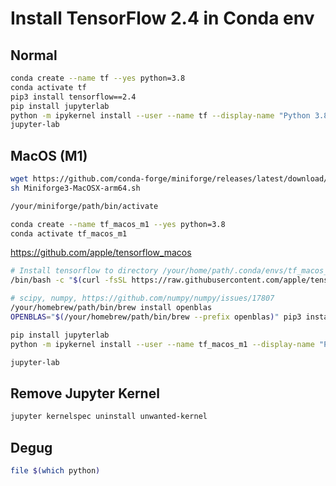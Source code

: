 # Install TensorFlow 2.4 in Conda env

## Normal
```bash
conda create --name tf --yes python=3.8
conda activate tf
pip3 install tensorflow==2.4
pip install jupyterlab
python -m ipykernel install --user --name tf --display-name "Python 3.8 (tf)"
jupyter-lab
```

## MacOS (M1)
```bash
wget https://github.com/conda-forge/miniforge/releases/latest/download/Miniforge3-MacOSX-arm64.sh
sh Miniforge3-MacOSX-arm64.sh

/your/miniforge/path/bin/activate

conda create --name tf_macos_m1 --yes python=3.8
conda activate tf_macos_m1
```
https://github.com/apple/tensorflow_macos
```bash
# Install tensorflow to directory /your/home/path/.conda/envs/tf_macos_m1
/bin/bash -c "$(curl -fsSL https://raw.githubusercontent.com/apple/tensorflow_macos/master/scripts/download_and_install.sh)"

# scipy, numpy, https://github.com/numpy/numpy/issues/17807
/your/homebrew/path/bin/brew install openblas
OPENBLAS="$(/your/homebrew/path/bin/brew --prefix openblas)" pip3 install --user -U numpy scipy

pip install jupyterlab
python -m ipykernel install --user --name tf_macos_m1 --display-name "Python 3.8 (tf_macos_m1)"

jupyter-lab
```

## Remove Jupyter Kernel
```bash
jupyter kernelspec uninstall unwanted-kernel
```

## Degug
```bash
file $(which python)
```
